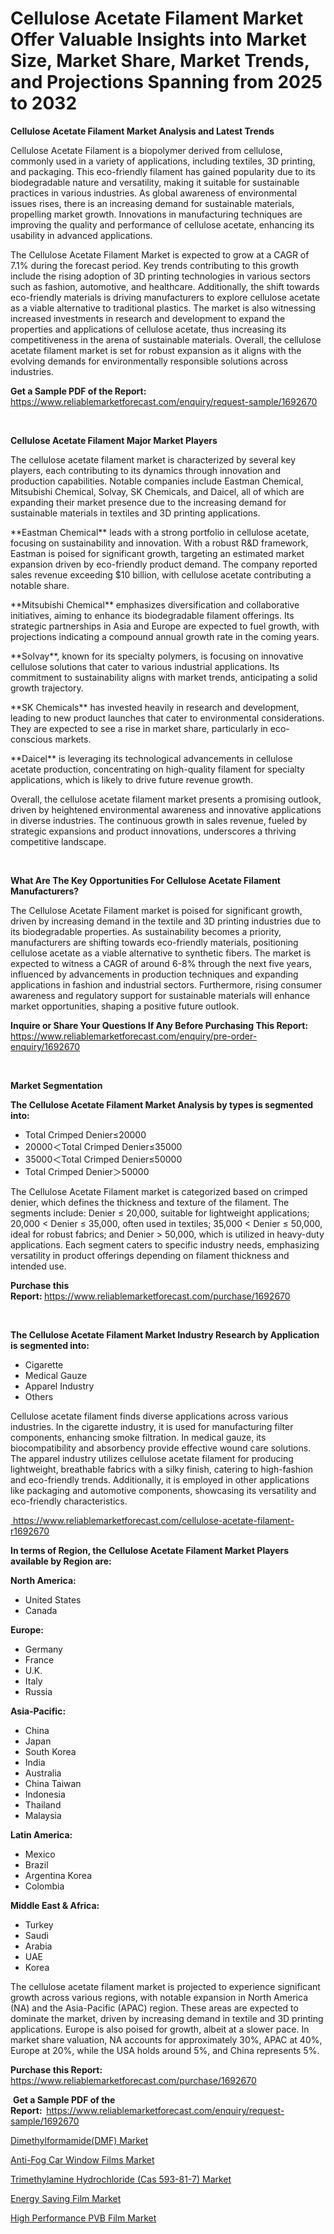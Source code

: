 <p><h1>Cellulose Acetate Filament Market Offer Valuable Insights into Market Size, Market Share, Market Trends, and Projections Spanning from 2025 to 2032</h1></p><p><strong>Cellulose Acetate Filament Market Analysis and Latest Trends</strong></p>
<p><p>Cellulose Acetate Filament is a biopolymer derived from cellulose, commonly used in a variety of applications, including textiles, 3D printing, and packaging. This eco-friendly filament has gained popularity due to its biodegradable nature and versatility, making it suitable for sustainable practices in various industries. As global awareness of environmental issues rises, there is an increasing demand for sustainable materials, propelling market growth. Innovations in manufacturing techniques are improving the quality and performance of cellulose acetate, enhancing its usability in advanced applications.</p><p>The Cellulose Acetate Filament Market is expected to grow at a CAGR of 7.1% during the forecast period. Key trends contributing to this growth include the rising adoption of 3D printing technologies in various sectors such as fashion, automotive, and healthcare. Additionally, the shift towards eco-friendly materials is driving manufacturers to explore cellulose acetate as a viable alternative to traditional plastics. The market is also witnessing increased investments in research and development to expand the properties and applications of cellulose acetate, thus increasing its competitiveness in the arena of sustainable materials. Overall, the cellulose acetate filament market is set for robust expansion as it aligns with the evolving demands for environmentally responsible solutions across industries.</p></p>
<p><strong>Get a Sample PDF of the Report:&nbsp;</strong> <a href="https://www.reliablemarketforecast.com/enquiry/request-sample/1692670?utm_campaign=1197&utm_medium=2&utm_source=Github&utm_content=ia&utm_term=27032025&utm_id=cellulose-acetate-filament">https://www.reliablemarketforecast.com/enquiry/request-sample/1692670</a></p>
<p>&nbsp;</p>
<p><strong>Cellulose Acetate Filament Major Market Players</strong></p>
<p><p>The cellulose acetate filament market is characterized by several key players, each contributing to its dynamics through innovation and production capabilities. Notable companies include Eastman Chemical, Mitsubishi Chemical, Solvay, SK Chemicals, and Daicel, all of which are expanding their market presence due to the increasing demand for sustainable materials in textiles and 3D printing applications.</p><p>**Eastman Chemical** leads with a strong portfolio in cellulose acetate, focusing on sustainability and innovation. With a robust R&D framework, Eastman is poised for significant growth, targeting an estimated market expansion driven by eco-friendly product demand. The company reported sales revenue exceeding $10 billion, with cellulose acetate contributing a notable share.</p><p>**Mitsubishi Chemical** emphasizes diversification and collaborative initiatives, aiming to enhance its biodegradable filament offerings. Its strategic partnerships in Asia and Europe are expected to fuel growth, with projections indicating a compound annual growth rate in the coming years.</p><p>**Solvay**, known for its specialty polymers, is focusing on innovative cellulose solutions that cater to various industrial applications. Its commitment to sustainability aligns with market trends, anticipating a solid growth trajectory. </p><p>**SK Chemicals** has invested heavily in research and development, leading to new product launches that cater to environmental considerations. They are expected to see a rise in market share, particularly in eco-conscious markets.</p><p>**Daicel** is leveraging its technological advancements in cellulose acetate production, concentrating on high-quality filament for specialty applications, which is likely to drive future revenue growth.</p><p>Overall, the cellulose acetate filament market presents a promising outlook, driven by heightened environmental awareness and innovative applications in diverse industries. The continuous growth in sales revenue, fueled by strategic expansions and product innovations, underscores a thriving competitive landscape.</p></p>
<p>&nbsp;</p>
<p><strong>What Are The Key Opportunities For Cellulose Acetate Filament Manufacturers?</strong></p>
<p><p>The Cellulose Acetate Filament market is poised for significant growth, driven by increasing demand in the textile and 3D printing industries due to its biodegradable properties. As sustainability becomes a priority, manufacturers are shifting towards eco-friendly materials, positioning cellulose acetate as a viable alternative to synthetic fibers. The market is expected to witness a CAGR of around 6-8% through the next five years, influenced by advancements in production techniques and expanding applications in fashion and industrial sectors. Furthermore, rising consumer awareness and regulatory support for sustainable materials will enhance market opportunities, shaping a positive future outlook.</p></p>
<p><strong>Inquire or Share Your Questions If Any Before Purchasing This Report:</strong> <a href="https://www.reliablemarketforecast.com/enquiry/pre-order-enquiry/1692670?utm_campaign=1197&utm_medium=2&utm_source=Github&utm_content=ia&utm_term=27032025&utm_id=cellulose-acetate-filament">https://www.reliablemarketforecast.com/enquiry/pre-order-enquiry/1692670</a></p>
<p>&nbsp;</p>
<p><strong>Market Segmentation</strong></p>
<p><strong>The Cellulose Acetate Filament Market Analysis by types is segmented into:</strong></p>
<p><ul><li>Total Crimped Denier≤20000</li><li>20000＜Total Crimped Denier≤35000</li><li>35000＜Total Crimped Denier≤50000</li><li>Total Crimped Denier＞50000</li></ul></p>
<p><p>The Cellulose Acetate Filament market is categorized based on crimped denier, which defines the thickness and texture of the filament. The segments include: Denier ≤ 20,000, suitable for lightweight applications; 20,000 < Denier ≤ 35,000, often used in textiles; 35,000 < Denier ≤ 50,000, ideal for robust fabrics; and Denier > 50,000, which is utilized in heavy-duty applications. Each segment caters to specific industry needs, emphasizing versatility in product offerings depending on filament thickness and intended use.</p></p>
<p><strong>Purchase this Report:&nbsp;</strong><a href="https://www.reliablemarketforecast.com/purchase/1692670?utm_campaign=1197&utm_medium=2&utm_source=Github&utm_content=ia&utm_term=27032025&utm_id=cellulose-acetate-filament">https://www.reliablemarketforecast.com/purchase/1692670</a></p>
<p>&nbsp;</p>
<p><strong>The Cellulose Acetate Filament Market Industry Research by Application is segmented into:</strong></p>
<p><ul><li>Cigarette</li><li>Medical Gauze</li><li>Apparel Industry</li><li>Others</li></ul></p>
<p><p>Cellulose acetate filament finds diverse applications across various industries. In the cigarette industry, it is used for manufacturing filter components, enhancing smoke filtration. In medical gauze, its biocompatibility and absorbency provide effective wound care solutions. The apparel industry utilizes cellulose acetate filament for producing lightweight, breathable fabrics with a silky finish, catering to high-fashion and eco-friendly trends. Additionally, it is employed in other applications like packaging and automotive components, showcasing its versatility and eco-friendly characteristics.</p></p>
<p><a href="https://www.reliablemarketforecast.com/cellulose-acetate-filament-r1692670?utm_campaign=1197&utm_medium=2&utm_source=Github&utm_content=ia&utm_term=27032025&utm_id=cellulose-acetate-filament">&nbsp;https://www.reliablemarketforecast.com/cellulose-acetate-filament-r1692670</a></p>
<p><strong>In terms of Region, the Cellulose Acetate Filament Market Players available by Region are:</strong></p>
<p>
    <p> <strong> North America: </strong>
        <ul>
            <li>United States</li>
            <li>Canada</li>
        </ul>
        </p> 
    <p> <strong> Europe: </strong>
        <ul>
            <li>Germany</li>
            <li>France</li>
            <li>U.K.</li>
            <li>Italy</li>
            <li>Russia</li>
        </ul>
        </p> 
    <p> <strong> Asia-Pacific: </strong>
        <ul>
            <li>China</li>
            <li>Japan</li>
            <li>South Korea</li>
            <li>India</li>
            <li>Australia</li>
            <li>China Taiwan</li>
            <li>Indonesia</li>
            <li>Thailand</li>
            <li>Malaysia</li>
        </ul>
        </p> 
    <p> <strong> Latin America: </strong>
        <ul>
            <li>Mexico</li>
            <li>Brazil</li>
            <li>Argentina Korea</li>
            <li>Colombia</li>
        </ul>
        </p> 
    <p> <strong> Middle East & Africa: </strong>
        <ul>
            <li>Turkey</li>
            <li>Saudi</li>
            <li>Arabia</li>
            <li>UAE</li>
            <li>Korea</li>
        </ul>
    </p>
    </p>
<p><p>The cellulose acetate filament market is projected to experience significant growth across various regions, with notable expansion in North America (NA) and the Asia-Pacific (APAC) region. These areas are expected to dominate the market, driven by increasing demand in textile and 3D printing applications. Europe is also poised for growth, albeit at a slower pace. In market share valuation, NA accounts for approximately 30%, APAC at 40%, Europe at 20%, while the USA holds around 5%, and China represents 5%.</p></p>
<p><strong>Purchase this Report: </strong><a href="https://www.reliablemarketforecast.com/purchase/1692670?utm_campaign=1197&utm_medium=2&utm_source=Github&utm_content=ia&utm_term=27032025&utm_id=cellulose-acetate-filament">https://www.reliablemarketforecast.com/purchase/1692670</a></p>
<p>&nbsp;<strong>Get a Sample PDF of the Report:&nbsp;&nbsp;</strong><a href="https://www.reliablemarketforecast.com/enquiry/request-sample/1692670?utm_campaign=1197&utm_medium=2&utm_source=Github&utm_content=ia&utm_term=27032025&utm_id=cellulose-acetate-filament">https://www.reliablemarketforecast.com/enquiry/request-sample/1692670</a></p>
<p><strong></strong></p>
<p><p><a href="https://github.com/sleeprudantf/Market-Research-Report-List-1/blob/main/dimethylformamidedmf-market.md?utm_campaign=1197&utm_medium=2&utm_source=Github&utm_content=ia&utm_term=27032025&utm_id=cellulose-acetate-filament">Dimethylformamide(DMF) Market</a></p><p><a href="https://github.com/andulanick3/Market-Research-Report-List-1/blob/main/anti-fog-car-window-films-market.md?utm_campaign=1197&utm_medium=2&utm_source=Github&utm_content=ia&utm_term=27032025&utm_id=cellulose-acetate-filament">Anti-Fog Car Window Films Market</a></p><p><a href="https://github.com/BrandonBrown3773/Market-Research-Report-List-1/blob/main/trimethylamine-hydrochloride-cas-593-81-7-market.md?utm_campaign=1197&utm_medium=2&utm_source=Github&utm_content=ia&utm_term=27032025&utm_id=cellulose-acetate-filament">Trimethylamine Hydrochloride (Cas 593-81-7) Market</a></p><p><a href="https://github.com/kakeryttri0c/Market-Research-Report-List-1/blob/main/energy-saving-film-market.md?utm_campaign=1197&utm_medium=2&utm_source=Github&utm_content=ia&utm_term=27032025&utm_id=cellulose-acetate-filament">Energy Saving Film Market</a></p><p><a href="https://github.com/mgapeak/Market-Research-Report-List-1/blob/main/high-performance-pvb-film-market.md?utm_campaign=1197&utm_medium=2&utm_source=Github&utm_content=ia&utm_term=27032025&utm_id=cellulose-acetate-filament">High Performance PVB Film Market</a></p></p>